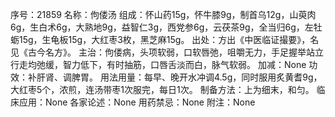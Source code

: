 序号：21859
名称：佝偻汤
组成：怀山药15g，怀牛膝9g，制首乌12g，山萸肉6g，生白术6g，大熟地9g，益智仁3g，西党参6g，云茯茶9g，全当归6g，左牡蛎15g，生龟板15g，大红枣3枚，黑芝麻15g。
出处：方出《中医临证撮要》，名见《古今名方》。
主治：佝偻病，头项软弱，口软唇弛，咀嚼无力，手足握举站立行走均弛缓，智力低下，有时抽筋，口唇舌淡而白，脉气软弱。
加减：None
功效：补肝肾、调脾胃。
用法用量：每早、晚开水冲调4.5g，同时服用炙黄耆9g，大红枣5个，浓煎，连汤带枣1次服完，每日1次。
制备方法：上为细末，和匀。
临床应用：None
各家论述：None
用药禁忌：None
附注：None
